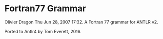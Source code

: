 # Fortran77 Grammar

Olivier Dragon Thu Jun 28, 2007 17:32. A Fortran 77 grammar for ANTLR v2.

Ported to Antlr4 by Tom Everett, 2016.

